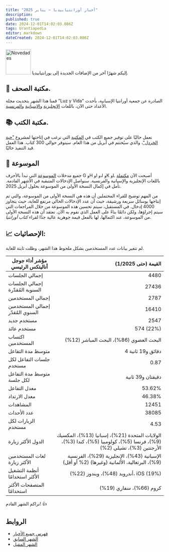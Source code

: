 ```yaml
---
title: "أخبار أورانتيابيديا — يناير 2025"
description:
published: true
date: 2024-12-01T14:02:03.086Z
tags: Urantiapedia
editor: markdown
dateCreated: 2024-12-01T14:02:03.086Z
---
```


<img src="/_assets/svg/icon-news.svg" alt="Novedades" style="width: 80px;"> إليكم شهرًا آخر من الإضافات الجديدة إلى يورانتيابيديا. 

## :page_with_curl: مكتبة الصحف. 

قمنا هذا الشهر بتحديث مجلة "Luz y Vida" الصادرة عن جمعية أورانتيا الإسبانية، بأحدث الأعداد حتى الآن، باللغات [الإنجليزية](/en/index/articles_luz_y_vida) و[الإسبانية](/es/index/articles_luz_y_vida) و[الفرنسية](/fr/index/articles_luz_y_vida). 

## :books: مكتبة الكتب. 

نعمل حاليًا على توفير جميع الكتب في [المكتبة](/en/book) التي نرغب في إتاحتها لمشروع ["حبة الخردل"](https://www.urantia.org/news/2023-03/mustard-seed-grants-program)، والذي سيُختتم في أبريل من هذا العام. سيتوفر حوالي 300 كتاب. هذا العمل قيد التنفيذ حاليًا. 

## :card_index: الموسوعة 

جميع مدخلات [الموسوعة](/ar/topic) التي تبدأ بالأحرف G وH وI وJ وK وL أصبحت الآن [مكتملة](/ar/index/topics) باللغات الإنجليزية والإسبانية والفرنسية. سنواصل الإدخالات المتبقية في الأشهر القادمة. نأمل في إكمال النسخة الأولى من الموسوعة بحلول أبريل 2025. 

من المهم توضيح للقراء المحتملين أن هذه هي النسخة الأولى من الموسوعة، والتي تم إنتاجها بوسائل سريعة ورشيقة، حيث أن عدد الإدخالات الحالي مرتفع للغاية، حيث يتجاوز 4000 إدخال. في المستقبل، سيتم تحسين هذه الموسوعة من خلال المراجعات التي سيتم إجراؤها، ولكن دائمًا بناءً على العمل الذي نقوم به الآن. نعتقد أن هذه النسخة الأولى من الموسوعة، عند اكتمالها، لها بالفعل قيمة جوهرية عالية جدًا لقراء _كتاب أورانتيا_. 

## :chart_with_upwards_trend: الإحصائيات: 

لم تتغير بيانات عدد المستخدمين بشكل ملحوظ هذا الشهر، وظلت ثابتة للغاية. 

مؤشر أداء جوجل أناليتكس الرئيسي | القيمة (حتى 1/2025) 
--- | ---: 
إجمالي الجلسات | 4480 
إجمالي الجلسات السنوية المُقدّرة | 27436 
إجمالي المستخدمين | 2787 
إجمالي المستخدمين السنوي المُقدّر | 16410 
مستخدم جديد | 2547 
مستخدم عائد | 574 (22%) 
اكتساب المستخدمين | البحث العضوي (86%)، البحث المباشر (12%) 
متوسط ​​مدة التفاعل | 4 دقائق و19 ثانية 
جلسات التفاعل لكل مستخدم | 0.87 
متوسط ​​مدة التفاعل لكل جلسة | دقيقتان و39 ثانية 
معدل التفاعل | 53.62% 
معدل الارتداد | 46.38% 
المشاهدات | 12451 
عدد الأحداث | 38085 
الزيارات لكل مستخدم | 4.53
الدول الأكثر زيارة | الولايات المتحدة (21%)، إسبانيا (13%)، المكسيك (9%)، فرنسا (5%)، كولومبيا (5%)، كندا (3%)، الأرجنتين (3%)، تشيلي (2%) 
لغات المستخدمين الأكثر زيارة | الإسبانية (43%)، الإنجليزية (29%)، الفرنسية (9%)، البرتغالية، الألمانية (وغيرها) (2% أو أقل) 
أنظمة التشغيل الأكثر استخدامًا | أندرويد (48%)، ويندوز (22%)، iOS (19%) 
المتصفحات الأكثر استخدامًا | كروم (66%)، سفاري (19%) 

نراكم الشهر القادم! :+1: 

## الروابط

- [فهرس جميع الأخبار](/ar/news)
- [الشهر السابق](/ar/news/2024/12)
- [الشهر المقبل](/ar/news/2025/02)